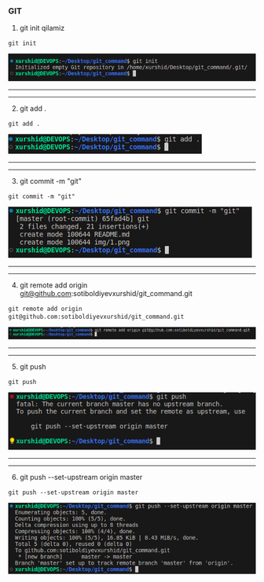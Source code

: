 ### GIT


1. git init qilamiz

```
git init
```
<img src="./img/1.png">

---

---

2. git add . 

```
git add .
```

<img src="./img/2.png">

---

---

3. git commit -m "git"

```
git commit -m "git"
```

<img src="./img/3.png">

---

---

4. git remote add origin git@github.com:sotiboldiyevxurshid/git_command.git

```
git remote add origin git@github.com:sotiboldiyevxurshid/git_command.git
```


<img src="./img/4.png">


---


---

5. git push

```
git push
```

<img src="./img/5.png">

---

---

6. git push --set-upstream origin master

```
git push --set-upstream origin master
```

<img src="./img/6.png">